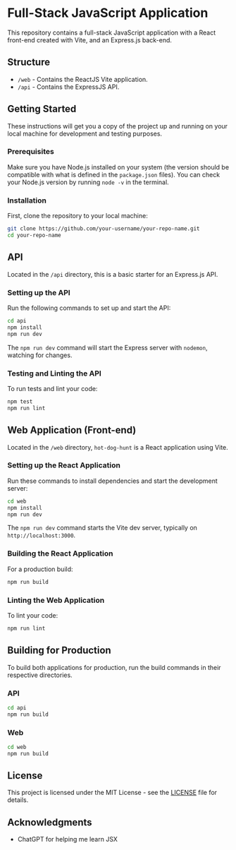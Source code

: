 # Full-Stack JavaScript Application

This repository contains a full-stack JavaScript application with a React front-end created with Vite, and an Express.js back-end.

## Structure

- `/web` - Contains the ReactJS Vite application.
- `/api` - Contains the ExpressJS API.

## Getting Started

These instructions will get you a copy of the project up and running on your local machine for development and testing purposes.

### Prerequisites

Make sure you have Node.js installed on your system (the version should be compatible with what is defined in the `package.json` files). You can check your Node.js version by running `node -v` in the terminal.

### Installation

First, clone the repository to your local machine:

```bash
git clone https://github.com/your-username/your-repo-name.git
cd your-repo-name
```

## API

Located in the `/api` directory, this is a basic starter for an Express.js API.

### Setting up the API

Run the following commands to set up and start the API:

```bash
cd api
npm install
npm run dev
```

The `npm run dev` command will start the Express server with `nodemon`, watching for changes.

### Testing and Linting the API

To run tests and lint your code:

```bash
npm test
npm run lint
```

## Web Application (Front-end)

Located in the `/web` directory, `hot-dog-hunt` is a React application using Vite.

### Setting up the React Application

Run these commands to install dependencies and start the development server:

```bash
cd web
npm install
npm run dev
```

The `npm run dev` command starts the Vite dev server, typically on `http://localhost:3000`.

### Building the React Application

For a production build:

```bash
npm run build
```

### Linting the Web Application

To lint your code:

```bash
npm run lint
```

## Building for Production

To build both applications for production, run the build commands in their respective directories.

### API

```bash
cd api
npm run build
```

### Web

```bash
cd web
npm run build
```

## License

This project is licensed under the MIT License - see the [LICENSE](LICENSE) file for details.

## Acknowledgments

- ChatGPT for helping me learn JSX

